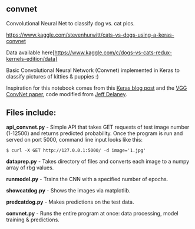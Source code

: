 ## convnet
Convolutional Neural Net to classify dog vs. cat pics.

https://www.kaggle.com/stevenhurwitt/cats-vs-dogs-using-a-keras-convnet

Data available here[https://www.kaggle.com/c/dogs-vs-cats-redux-kernels-edition/data]

Basic Convolutional Neural Network (Convnet) implemented in Keras to classify pictures of kitties & puppies :) 

Inspiration for this notebook comes from this [Keras blog post](https://blog.keras.io/building-powerful-image-classification-models-using-very-little-data.html) 
and the [VGG ConvNet paper](https://arxiv.org/pdf/1409.1556.pdf), 
code modified from [Jeff Delaney](https://www.kaggle.com/jeffd23). 


## Files include:

**api_convnet.py** - Simple API that takes GET requests of test image number (1-12500) and returns predicted probability. Once the program is run and served on port 5000, command line input looks like this:

```
$ curl -X GET http://127.0.0.1:5000/ -d image='1.jpg'
```

**dataprep.py** - Takes directory of files and converts each image to a numpy array of rbg values.

**runmodel.py** - Trains the CNN with a specified number of epochs.

**showcatdog.py** - Shows the images via matplotlib.

**predcatdog.py** - Makes predictions on the test data.

**convnet.py** - Runs the entire program at once: data processing, model training & predictions.
